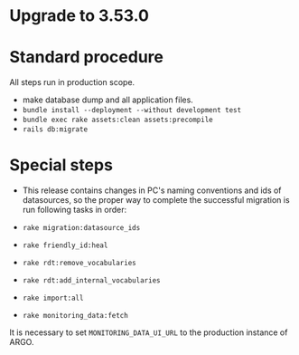 # Upgrade to 3.53.0

# Standard procedure

All steps run in production scope.

- make database dump and all application files.
- `bundle install --deployment --without development test`
- `bundle exec rake assets:clean assets:precompile`
- `rails db:migrate`

# Special steps

- This release contains changes in PC's naming conventions
  and ids of datasources, so the proper way to complete
  the successful migration is run following tasks in order:

- `rake migration:datasource_ids`
- `rake friendly_id:heal`
- `rake rdt:remove_vocabularies`
- `rake rdt:add_internal_vocabularies`
- `rake import:all`
- `rake monitoring_data:fetch`

It is necessary to set `MONITORING_DATA_UI_URL` to the production instance of ARGO.

